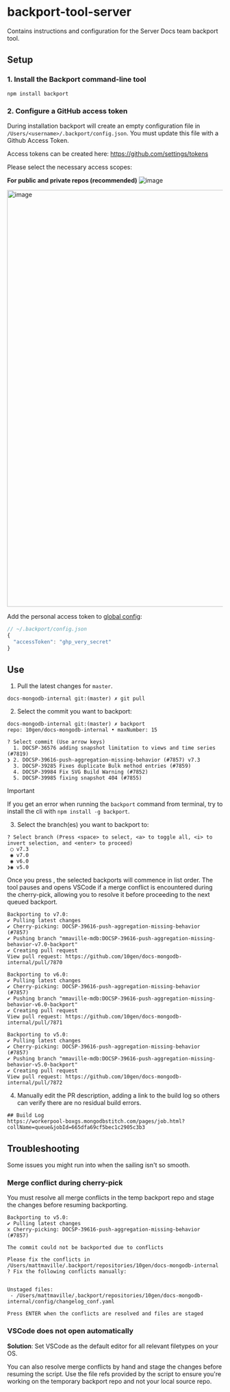 # backport-tool-server

Contains instructions and configuration for the Server Docs team backport tool.

## Setup

### 1. Install the Backport command-line tool

```
npm install backport
```

### 2. Configure a GitHub access token

During installation backport will create an empty configuration file in `/Users/<username>/.backport/config.json`. You must update this file with a Github Access Token.

Access tokens can be created here: https://github.com/settings/tokens

Please select the necessary access scopes:

**For public and private repos (recommended)**
![image](https://user-images.githubusercontent.com/209966/67081197-fe93d380-f196-11e9-8891-c6ba8c4686a4.png)

<img width="971" alt="image" src="https://user-images.githubusercontent.com/7416358/226398066-54cd918e-7d5a-420b-9f84-bb34f9f43dd6.png">

Add the personal access token to [global config](https://github.com/sorenlouv/backport/blob/main/docs/config-file-options.md#global-config-backportconfigjson):

```js
// ~/.backport/config.json
{
  "accessToken": "ghp_very_secret"
}
```

## Use

1. Pull the latest changes for `master`.

```
docs-mongodb-internal git:(master) ✗ git pull
```

2. Select the commit you want to backport:

```
docs-mongodb-internal git:(master) ✗ backport
repo: 10gen/docs-mongodb-internal • maxNumber: 15

? Select commit (Use arrow keys)
  1. DOCSP-36576 adding snapshot limitation to views and time series (#7819)
❯ 2. DOCSP-39616-push-aggregation-missing-behavior (#7857) v7.3
  3. DOCSP-39285 Fixes duplicate Bulk method entries (#7859)
  4. DOCSP-39984 Fix SVG Build Warning (#7852)
  5. DOCSP-39985 fixing snapshot 404 (#7855)
```

> [!IMPORTANT]  
> If you get an error when running the `backport` command from terminal, try to install the cli with `npm install -g backport`.

3. Select the branch(es) you want to backport to:

```
? Select branch (Press <space> to select, <a> to toggle all, <i> to invert selection, and <enter> to proceed)
 ◯ v7.3
 ◉ v7.0
 ◉ v6.0
❯◉ v5.0
```

Once you press <enter>, the selected backports will commence in list order. The tool pauses and opens VSCode if a merge conflict is encountered during the cherry-pick, allowing you to resolve it before proceeding to the next queued backport.

```
Backporting to v7.0:
✔ Pulling latest changes
✔ Cherry-picking: DOCSP-39616-push-aggregation-missing-behavior (#7857)
✔ Pushing branch "mmaville-mdb:DOCSP-39616-push-aggregation-missing-behavior-v7.0-backport"
✔ Creating pull request
View pull request: https://github.com/10gen/docs-mongodb-internal/pull/7870

Backporting to v6.0:
✔ Pulling latest changes
✔ Cherry-picking: DOCSP-39616-push-aggregation-missing-behavior (#7857)
✔ Pushing branch "mmaville-mdb:DOCSP-39616-push-aggregation-missing-behavior-v6.0-backport"
✔ Creating pull request
View pull request: https://github.com/10gen/docs-mongodb-internal/pull/7871

Backporting to v5.0:
✔ Pulling latest changes
✔ Cherry-picking: DOCSP-39616-push-aggregation-missing-behavior (#7857)
✔ Pushing branch "mmaville-mdb:DOCSP-39616-push-aggregation-missing-behavior-v5.0-backport"
✔ Creating pull request
View pull request: https://github.com/10gen/docs-mongodb-internal/pull/7872
```

4. Manually edit the PR description, adding a link to the build log so others can verify there are no residual build errors.

```
## Build Log
https://workerpool-boxgs.mongodbstitch.com/pages/job.html?collName=queue&jobId=665dfa69cf5bec1c2905c3b3
```

## Troubleshooting

Some issues you might run into when the sailing isn't so smooth.

### Merge conflict during cherry-pick

You must resolve all merge conflicts in the temp backport repo and stage the changes before resuming backporting.

```
Backporting to v5.0:
✔ Pulling latest changes
x Cherry-picking: DOCSP-39616-push-aggregation-missing-behavior (#7857)

The commit could not be backported due to conflicts

Please fix the conflicts in /Users/mattmaville/.backport/repositories/10gen/docs-mongodb-internal
? Fix the following conflicts manually:


Unstaged files:
 - /Users/mattmaville/.backport/repositories/10gen/docs-mongodb-internal/config/changelog_conf.yaml

Press ENTER when the conflicts are resolved and files are staged
```

### VSCode does not open automatically

**Solution**: Set VSCode as the default editor for all relevant filetypes on your OS.

You can also resolve merge conflicts by hand and stage the changes before resuming the script. Use the file refs provided by the script to ensure you're working on the temporary backport repo and not your local source repo.
